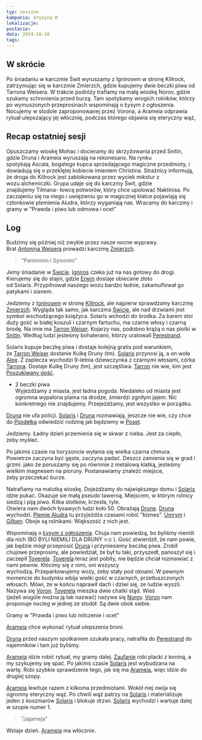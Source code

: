 ```yaml
---
typ: session
kampania: drużyna B
lokalizacje: 
postacie: 
data: 2024-10-20
tags: 
---
```

## W skrócie
Po śniadaniu w karczmie Świt wyruszamy z Ignirosem w stronę Killrock, zatrzymując się w karczmie Zmierzch, gdzie kupujemy dwie beczki piwa od Tarrona Weisera. W trakcie podróży trafiamy na małą wioskę Norov, gdzie szukamy schronienia przed burzą. Tam spotykamy wrogich rolników, którzy po wymuszonych przeprosinach wspominają o Łysym z ogłoszenia. Nocujemy w stodole zaproponowanej przez Vorona, a Arameia odprawia rytuał ulepszający jej włócznię, podczas którego objawia się eteryczny wąż,

## Recap ostatniej sesji
Opuszczamy wioskę Mohac i docieramy do skrzyżowania przed Snitin, gdzie Druna i Arameia wyruszają na rekonesans. Na rynku spotykają Ascala, bogatego kupca sprzedającego magiczne przedmioty, i dowiadują się o przeklętej kobiecie imieniem Christina. Strażnicy informują, że droga do Killrock jest zablokowana przez wyciek mikstur z wozu alchemiczki. Grupa udaje się do karczmy Świt, gdzie znajdujemy Tilmana- łowcę potworów, który chce upolować Naktinisa. Po zaczajeniu się na niego i uwięzieniu go w magicznej klatce pojawiają się członkowie plemienia Aludra, którzy wyganiają nas. Wracamy do karczmy i gramy w "Prawda i piwo lub odmowa i ocet”  
## Log
Budzimy się później niż zwykle przez nasze nocne wyprawy.  
Brat [Antonina Weisera](Antonin%C2%A0Weiser.md) prowadzi karczmę [Zmierzch](../lokacje/Zmierzch.md).  
  
>"Pantomim i Synonim"  
  
Jemy śniadanie w [Świcie](../lokacje/%C5%9Awit.md). [Igniros](../NPC/Igniros.md) czeka już na nas gotowy do drogi. Kierujemy się do stajni, gdzie [Erwin](../NPC/Erwin.md) dostaje obiecane złoto od Solaris. Przypilnował naszego wozu bardzo ładnie, zakamuflował go patykami i sianem.  
  
Jedziemy z [Ignirosem](../NPC/Igniros.md) w stronę [Killrock](../lokacje/Killrock.md), ale najpierw sprawdzamy karczmę [Zmierzch](../lokacje/Zmierzch.md). Wygląda tak samo, jak karczma [Świcie](../lokacje/%C5%9Awit.md), ale nad drzwiami jest symbol wschodzącego księżyca. Solaris wchodzi do środka. Za barem stoi duży gość w białej koszuli i czarnym fartuchu, ma czarne włosy i czarną brodę. Na imie ma [Tarron Weiser](Tarron%C2%A0Weiser.md). Kojarzy nas, podobno krążą o nas plotki w [Snitin](../lokacje/Snitin.md). Według ludzi jesteśmy bohaterami, którzy uratowali [Perestrand](../lokacje/Perestrand.md).  
  
Solaris kupuje beczkę piwa i dostaje kolejną gratis pod warunkiem, że [Tarron Weiser](Tarron%C2%A0Weiser.md) dostanie Kulkę Druny (tm). [Solaris](../postacie%20graczy/Solaris.md) przynosi ją, a on woła [Aleę](Alea%C2%A0Weiser.md). Z zaplecza wychodzi 9-letnia dziewczynka z czarnymi włosami, córka [Tarrona](Tarron%C2%A0Weiser.md). Dostaje Kulkę Druny (tm), jest szczęśliwa. [Tarron](Tarron%C2%A0Weiser.md) nie wie, kim jest [Poszukiwany gość](../NPC/Poszukiwany%20go%C5%9B%C4%87.md).  
+ 2 beczki piwa  
Wyjeżdżamy z miasta, jest ładna pogoda. Niedaleko od miasta jest ogromna wypalona plama na drodze, śmierdzi zgniłym jajem. Nic konkretnego nie znajdujemy. Przejeżdżamy, jest wszystko w porządku.  
  
[Druna](../postacie%20graczy/Druna.md) nie ufa policji. [Solaris](../postacie%20graczy/Solaris.md) i [Druna](../postacie%20graczy/Druna.md) rozmawiają, jeszcze nie wie, czy chce do [Pipidełka](../lokacje/Pipide%C5%82ko.md) odwiedzić rodzinę jak będziemy w [Poset](../lokacje/Poset.md).  
  
Jedziemy. Ładny dzień przemienia się w skwar z nieba. Jest za ciepło, żeby myśleć.  
  
Po jakimś czasie na horyzoncie wyłania się wielka czarna chmura. Powietrze zaczyna być gęste, zaczyna padać. Deszcz zamienia się w grad i grzmi. jako że poruszamy się po równinie z metalową klatką, jesteśmy wielkim magnesem na pioruny. Postanawiamy znaleźć miejsce, żeby przeczekać burze.  
  
Natrafiamy na malutką wioskę. Dojeżdżamy do największego domu i [Solaris](../postacie%20graczy/Solaris.md) idzie pukać. Okazuje sie małą pseudo tawerną. Miejscem, w którym rolnicy siedzą i piją piwo. Kilka stolików, krzesła, tyle.  
Otwiera nam dwóch łysawych ludzi koło 50. Obrażają [Drunę](../postacie%20graczy/Druna.md). [Druna](../postacie%20graczy/Druna.md) wychodzi. [Plemię Aludra](Plemi%C4%99%C2%A0Aludra.md) tu przyjeżdża czasami robić "biznes". [Umrym](../NPC/Umrym.md) i [Gilben](../NPC/Gilben.md). Oboje są rolnikami. Większość z nich jest.  
  
Wspominają o [Łysym z ogłoszenia](../NPC/Poszukiwany%20go%C5%9B%C4%87.md). Chuja nam powiedzą, bo byliśmy niemili dla nich (BO BYLI NIEMILI DLA DRUNY >:c ). Gość stwierdził, że nam powie, jak będzie mógł przeprosić [Druna](../postacie%20graczy/Druna.md) i przyniesiemy beczkę piwa. Zrobił chujowe przeprosiny, ale powiedział, że był tu taki, przyszedł, panoszył się i zaczepił [Toverela](../NPC/Toverel.md). [Toverela](../NPC/Toverel.md) teraz jest pobity, nie będzie chciał rozmawiać z nami pewnie. Kłócimy się z nimi, oni wszyscy wychodzą. Przeparkowujemy wozy, żeby stały pod oknami. W pewnym momencie do budynku wbija wielki gość w czarnych, przetłuszczonych włosach. Mówi, że w końcu naprawił dach i dziwi się, ze ludzie wyszli. Nazywa się [Voron](../NPC/Voron.md). [Toverela](../NPC/Toverel.md) mieszka dwie chatki stąd. Wieś (jeżeli wogóle można ją tak nazwać) nazywa się [Norov](../lokacje/Norov.md). [Voron](../NPC/Voron.md) nam proponuje nocleg w jednej ze stodół. Są dwie obok siebie.  
  
Gramy w "Prawda i piwo lub milczenie i ocet"  
  
[Arameia](../postacie%20graczy/Arameia.md) chce wykonać rytuał ulepszenia broni.  
  
[Druna](../postacie%20graczy/Druna.md) przed naszym spotkaniem szukała pracy, natrafiła do [Perestrand](../lokacje/Perestrand.md) do najemników i tam już byliśmy.  
  
[Arameia](../postacie%20graczy/Arameia.md) idzie robić rytuał, my gramy dalej. [Zaufanie](../postacie%20graczy/Zaufanie.md) robi placki z koniną, a my szykujemy się spać. Po jakimś czasie [Solaris](../postacie%20graczy/Solaris.md) jest wybudzana na wartę. Robi szybkie sprawdzenie tego, jak się ma [Arameia](../postacie%20graczy/Arameia.md), więc idzie do drugiej szopy.  
  
[Arameia](../postacie%20graczy/Arameia.md) lewituje razem z kilkoma przedmiotami. Wokół niej owija się ogromny eteryczny wąż. Po chwili wąż patrzy na [Solaris](../postacie%20graczy/Solaris.md) i materializuje jeden z koszmarów [Solaris](../postacie%20graczy/Solaris.md) i blokuje drzwi. [Solaris](../postacie%20graczy/Solaris.md) wychodzi i wartuje dalej w szopie numer 1.  
  
>"Jajameja"  
  
Wstaje dzień. [Arameia](../postacie%20graczy/Arameia.md) ma włócznie.
